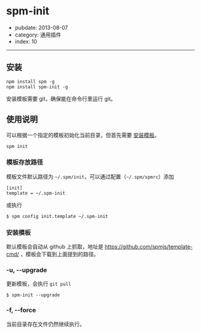 # spm-init

- pubdate: 2013-08-07
- category: 通用插件
- index: 10

-----------

## 安装

```
npm install spm -g
npm install spm-init -g
```

安装模板需要 git，确保能在命令行里运行 git。

## 使用说明

可以根据一个指定的模板初始化当前目录，但首先需要 [安装模板](#安装模板)。

```
spm init
```

### 模板存放路径

模板文件默认路径为 `~/.spm/init`，可以通过配置（`~/.spm/spmrc`）添加

```
[init]
template = ~/.spm-init
```

或执行

```
$ spm config init.template ~/.spm-init
```

### 安装模板

默认模板会自动从 github 上抓取，地址是 https://github.com/spmjs/template-cmd/ ，模板会下载到上面提到的路径。


### -u, --upgrade

更新模板，会执行 `git pull`

```
$ spm-init --upgrade
```

###  -f, --force

当前目录存在文件仍然继续执行。
